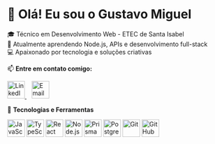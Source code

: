 # 👋 Olá! Eu sou o Gustavo Miguel

🎓 Técnico em Desenvolvimento Web - ETEC de Santa Isabel  
🌱 Atualmente aprendendo Node.js, APIs e desenvolvimento full-stack  
💻  Apaixonado por tecnologia e soluções criativas 

📫 **Entre em contato comigo:**  
<p align="left">
  <a href="https://www.linkedin.com/in/gustavo-miguel-dev/" target="_blank">
    <img src="https://cdn.jsdelivr.net/gh/devicons/devicon/icons/linkedin/linkedin-original.svg" width="40" alt="LinkedIn" />
  </a>
  &nbsp;&nbsp;
  <a href="mailto:miguelgustavo004@gmail.com">
    <img src="https://www.svgrepo.com/show/13657/email.svg" width="40" alt="Email" />
  </a>
</p>

🚀 **Tecnologias e Ferramentas**

<p align="left">
  <img src="https://cdn.jsdelivr.net/gh/devicons/devicon/icons/javascript/javascript-original.svg" width="40" alt="JavaScript" />
  <img src="https://cdn.jsdelivr.net/gh/devicons/devicon/icons/typescript/typescript-original.svg" width="40" alt="TypeScript" />
  <img src="https://cdn.jsdelivr.net/gh/devicons/devicon/icons/react/react-original.svg" width="40" alt="React" />
  <img src="https://cdn.jsdelivr.net/gh/devicons/devicon/icons/nodejs/nodejs-original.svg" width="40" alt="Node.js" />
  <img src="https://cdn.jsdelivr.net/gh/devicons/devicon/icons/prisma/prisma-original.svg" width="40" alt="Prisma" />
  <img src="https://cdn.jsdelivr.net/gh/devicons/devicon/icons/postgresql/postgresql-original.svg" width="40" alt="PostgreSQL" />
  <img src="https://cdn.jsdelivr.net/gh/devicons/devicon/icons/git/git-original.svg" width="40" alt="Git" />
  <img src="https://cdn.jsdelivr.net/gh/devicons/devicon/icons/github/github-original.svg" width="40" alt="GitHub" />
</p>
